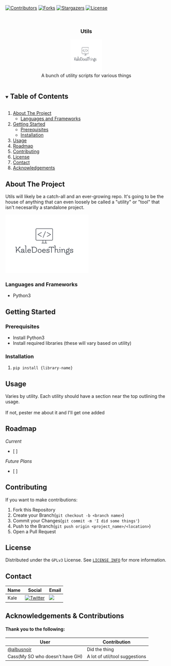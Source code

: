 <!-- PROJECT SHIELDS -->
[![Contributors][contributors-shield]][contributors-url]
[![Forks][forks-shield]][forks-url]
[![Stargazers][stars-shield]][stars-url]
[![License][license-shield]][license-url]


<!-- PROJECT LOGO -->
<br />
<h3 align="center">Utils</h3>
<p align="center">
  <a href="https://github.com/albusnoir/utils" align="center">
    <img src="https://github.com/AlbusNoir/AlbusNoir/blob/master/Icons/logo_2021.png" alt="Logo" width="100" height="100">
  </a>
  <br />
  A bunch of utility scripts for various things
</p>



<!-- TABLE OF CONTENTS -->
<details open="open">
  <summary><h2 style="display: inline-block">Table of Contents</h2></summary>
  <ol>
    <li>
      <a href="#about-the-project">About The Project</a>
      <ul>
        <li><a href="#languages-and-frameworks">Languages and Frameworks</a></li>
      </ul>
    </li>
    <li>
      <a href="#getting-started">Getting Started</a>
      <ul>
        <li><a href="#prerequisites">Prerequisites</a></li>
        <li><a href="#installation">Installation</a></li>
      </ul>
    </li>
    <li><a href="#usage">Usage</a></li>
    <li><a href="#roadmap">Roadmap</a></li>
    <li><a href="#contributing">Contributing</a></li>
    <li><a href="#license">License</a></li>
    <li><a href="#contact">Contact</a></li>
    <li><a href="#acknowledgements">Acknowledgements</a></li>
  </ol>
</details>



<!-- ABOUT THE PROJECT -->
## About The Project

Utils will likely be a catch-all and an ever-growing repo. It's going to be the house of anything that can even loosely be called a "utility" or "tool" that isn't necesarilly a standalone project.

<img src="https://github.com/AlbusNoir/AlbusNoir/blob/master/Icons/logo_2021.png">

### Languages and Frameworks

* Python3



<!-- GETTING STARTED -->
## Getting Started

### Prerequisites

* Install Python3
* Install required libraries (these will vary based on utility)

### Installation

1. `pip install {library-name}`



<!-- USAGE EXAMPLES -->
## Usage

Varies by utility. Each utility should have a section near the top outlining the usage.<br />
<br />
If not, pester me about it and I'll get one added



<!-- ROADMAP -->
## Roadmap
_Current_
- [ ] 

_Future Plans_
- [ ] 



<!-- CONTRIBUTING -->
## Contributing

If you want to make contributions:

1. Fork this Repository
2. Create your Branch(`git checkout -b <branch name>`)
3. Commit your Changes(`git commit -m 'I did some things'`)
4. Push to the Branch(`git push origin <project_name>/<location>`)
5. Open a Pull Request



<!-- LICENSE -->
## License

Distributed under the `GPLv3` License. See [`LICENSE INFO`](https://choosealicense.com/) for more information.



<!-- CONTACT -->
## Contact

Name | Social | Email |
------------ | ------------- | ------------- |
Kale | [![Twitter][twitter-shield]][twitter-url] | <a href="mailto:kalegithub@gmail.com"><img src="https://img.shields.io/badge/-email-Email?style=for-the-badge&logo=gmail&colorB=555"></a>


<!-- ACKNOWLEDGEMENTS -->
## Acknowledgements & Contributions

#### Thank you to the following:

User | Contribution |
------------ | ------------- |
[@albusnoir](https://github.com/albusnoir) | Did the thing |
Cass(My SO who doesn't have GH) | A lot of util/tool suggestions


<!-- MARKDOWN LINKS & IMAGES -->
<!-- https://www.markdownguide.org/basic-syntax/#reference-style-links -->
[contributors-shield]: https://img.shields.io/github/contributors/albusnoir/utils.svg?style=for-the-badge
[contributors-url]: https://github.com/albusnoir/utils/graphs/contributors
[forks-shield]: https://img.shields.io/github/forks/albusnoir/utils.svg?style=for-the-badge
[forks-url]: https://github.com/albusnoir/utils/network/members
[stars-shield]: https://img.shields.io/github/stars/albusnoir/utils.svg?style=for-the-badge
[stars-url]: https://github.com/albusnoir/utils/stargazers
[license-shield]: https://img.shields.io/github/license/albusnoir/utils.svg?style=for-the-badge
[license-url]: https://github.com/albusnoir/utils/blob/master/LICENSE
[twitter-shield]: https://img.shields.io/badge/-twitter-Twitter?style=for-the-badge&logo=twitter&colorB=555
[twitter-url]: https://twitter.com/kaleleafygreen
